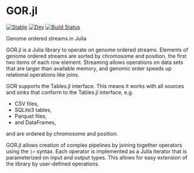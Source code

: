# GOR.jl

[![Stable](https://img.shields.io/badge/docs-stable-blue.svg)](https://mfz.github.io/GOR.jl/stable)
[![Dev](https://img.shields.io/badge/docs-dev-blue.svg)](https://mfz.github.io/GOR.jl/dev)
[![Build Status](https://github.com/mfz/GOR.jl/workflows/CI/badge.svg)](https://github.com/mfz/GOR.jl/actions)

Genome ordered streams in Julia

GOR.jl is a Julia library to operate on genome ordered streams. 
Elements of genome ordered streams are sorted by chromosome and position, the first two items of each row element. 
Streaming allows operations on data sets that are larger than available memory, and genomic order speeds up relational operations like joins.

GOR supports the Tables.jl interface. This means it works with all sources and sinks that conform to the Tables.jl interface, e.g.

- CSV files,
- SQLite3 tables,
- Parquet files,
- and DataFrames,

and are ordered by chromosome and position.

GOR.jl allows creation of complex pipelines by joining together operators using the `|>` syntax. 
Each operator is implemented as a Julia iterator that is parameterized on input and output types. 
This allows for easy extension of the library by user-defined operations.

